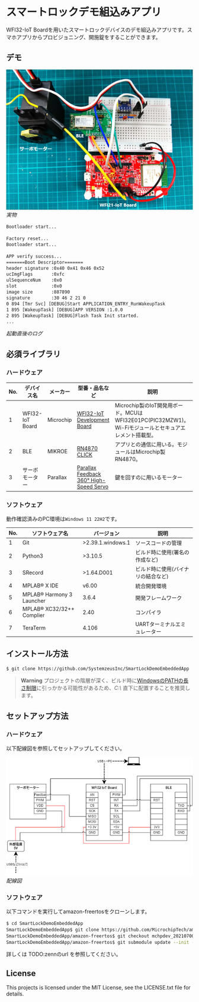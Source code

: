 # スマートロックデモ組込みアプリ

WFI32-IoT Boardを用いたスマートロックデバイスのデモ組込みアプリです。スマホアプリからプロビジョニング、開施錠をすることができます。

## デモ

![実物](/doc/image/actual_item.png)  
*実物* 

```log
Bootloader start...

Factory reset...
Bootloader start...

APP verify success...
=======Boot Descriptor=======
header signature :0x40 0x41 0x46 0x52
ucImgFlags       :0xfc
ulSequenceNum    :0x0
slot             :0x0
image size       :887890
signature        :30 46 2 21 0
0 894 [Tmr Svc] [DEBUG]Start APPLICATION_ENTRY_RunWakeupTask
1 895 [WakeupTask] [DEBUG]APP VERSION :1.0.0
2 895 [WakeupTask] [DEBUG]Flash Task Init started.
...
```
*起動直後のログ*

## 必須ライブラリ

### ハードウェア

|No.|デバイス名|メーカー|型番・品名など|説明|
|---|---|---|---|---|
| 1 | WFI32-IoT Board | Microchip | [WFI32-IoT Development Board](https://www.microchip.com/en-us/development-tool/ev36w50a) | Microchip製のIoT開発用ボード。MCUはWFI32E01PC(PIC32MZW1)。Wi-Fiモジュールとセキュアエレメント搭載型。 |
| 2 | BLE             | MIKROE    | [RN4870 CLICK](https://www.mikroe.com/rn4870-click)    | アプリとの通信に用いる。モジュールはMicrochip製RN4870。 |
| 3 | サーボモーター  | Parallax  | [Parallax Feedback 360° High-Speed Servo](https://www.switch-science.com/products/3598) | 鍵を回すのに用いるモーター |

### ソフトウェア

動作確認済みのPC環境は`Windows 11 22H2`です。

|No.|ソフトウェア名|バージョン|説明|
|---|---|---|---|
| 1 | Git                       | >2.39.1.windows.1 | ソースコードの管理 |
| 2 | Python3                   | >3.10.5           | ビルド時に使用(署名の作成など) |
| 3 | SRecord                   | >1.64.D001        | ビルド時に使用(バイナリの結合など) |
| 4 | MPLAB® X IDE              | v6.00             | 統合開発環境 |
| 5 | MPLAB® Harmony 3 Launcher | 3.6.4             | 開発フレームワーク |
| 6 | MPLAB® XC32/32++ Complier | 2.40              | コンパイラ |
| 7 | TeraTerm                  | 4.106             | UARTターミナルエミュレーター |

## インストール方法

```bash
$ git clone https://github.com/SystemzeusInc/SmartLockDemoEmbeddedApp
```

> **Warning**
> プロジェクトの階層が深く、ビルド時に[WindowsのPATHの長さ制限](https://learn.microsoft.com/ja-jp/windows/win32/fileio/maximum-file-path-limitation?tabs=registry)に引っかかる可能性があるため、_C:\\_ 直下に配置することを推奨します。



## セットアップ方法

### ハードウェア

以下配線図を参照してセットアップしてください。

![配線図](/doc/image/wiring_diagram.png)
*配線図*

### ソフトウェア

以下コマンドを実行してamazon-freertosをクローンします。

```bash
$ cd SmartLockDemoEmbeddedApp
SmartLockDemoEmbeddedApp$ git clone https://github.com/MicrochipTech/amazon-freertos.git
SmartLockDemoEmbeddedApp/amazon-freertos$ git checkout mchpdev_20210700
SmartLockDemoEmbeddedApp/amazon-freertos$ git submodule update --init --recursive
```

詳しくは TODO:zennのurl を参照してください。

<!-- ## 使用方法 -->

## License

This projects is licensed under the MIT License, see the LICENSE.txt file for details.